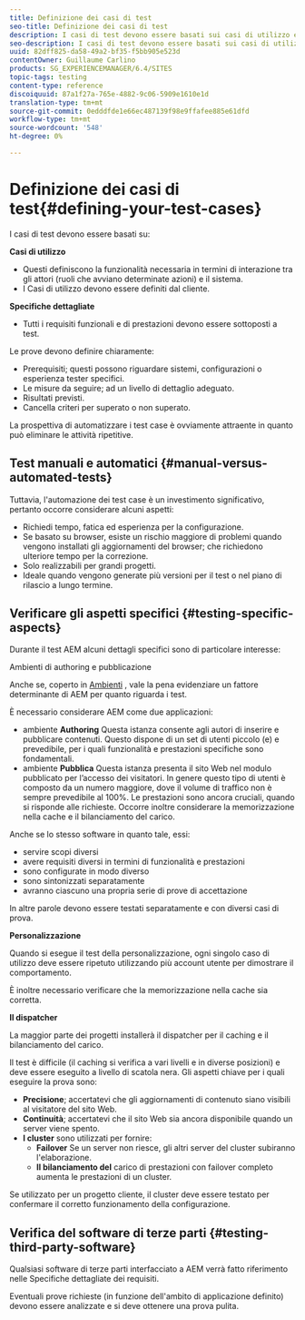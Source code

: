 ```yaml
---
title: Definizione dei casi di test
seo-title: Definizione dei casi di test
description: I casi di test devono essere basati sui casi di utilizzo e sulle specifiche dettagliate dei requisiti
seo-description: I casi di test devono essere basati sui casi di utilizzo e sulle specifiche dettagliate dei requisiti
uuid: 82dff825-da58-49a2-bf35-f5bb905e523d
contentOwner: Guillaume Carlino
products: SG_EXPERIENCEMANAGER/6.4/SITES
topic-tags: testing
content-type: reference
discoiquuid: 87a1f27a-765e-4882-9c06-5909e1610e1d
translation-type: tm+mt
source-git-commit: 0edddfde1e66ec487139f98e9ffafee885e61dfd
workflow-type: tm+mt
source-wordcount: '548'
ht-degree: 0%

---
```



# Definizione dei casi di test{#defining-your-test-cases}

I casi di test devono essere basati su:

**Casi di utilizzo**

* Questi definiscono la funzionalità necessaria in termini di interazione tra gli attori (ruoli che avviano determinate azioni) e il sistema.
* I Casi di utilizzo devono essere definiti dal cliente.

**Specifiche dettagliate**

* Tutti i requisiti funzionali e di prestazioni devono essere sottoposti a test.

Le prove devono definire chiaramente:

* Prerequisiti; questi possono riguardare sistemi, configurazioni o esperienza tester specifici.
* Le misure da seguire; ad un livello di dettaglio adeguato.
* Risultati previsti.
* Cancella criteri per superato o non superato.

La prospettiva di automatizzare i test case è ovviamente attraente in quanto può eliminare le attività ripetitive.

## Test manuali e automatici {#manual-versus-automated-tests}

Tuttavia, l&#39;automazione dei test case è un investimento significativo, pertanto occorre considerare alcuni aspetti:

* Richiedi tempo, fatica ed esperienza per la configurazione.
* Se basato su browser, esiste un rischio maggiore di problemi quando vengono installati gli aggiornamenti del browser; che richiedono ulteriore tempo per la correzione.
* Solo realizzabili per grandi progetti.
* Ideale quando vengono generate più versioni per il test o nel piano di rilascio a lungo termine.

## Verificare gli aspetti specifici {#testing-specific-aspects}

Durante il test AEM alcuni dettagli specifici sono di particolare interesse:

Ambienti di authoring e pubblicazione

Anche se, coperto in [Ambienti](/help/sites-developing/the-basics.md#environments) , vale la pena evidenziare un fattore determinante di AEM per quanto riguarda i test.

È necessario considerare AEM come due applicazioni:

* ambiente **Authoring** Questa istanza consente agli autori di inserire e pubblicare contenuti.
Questo dispone di un set di utenti piccolo (e) e prevedibile, per i quali funzionalità e prestazioni specifiche sono fondamentali.
* ambiente **Pubblica** Questa istanza presenta il sito Web nel modulo pubblicato per l’accesso dei visitatori.
In genere questo tipo di utenti è composto da un numero maggiore, dove il volume di traffico non è sempre prevedibile al 100%. Le prestazioni sono ancora cruciali, quando si risponde alle richieste. Occorre inoltre considerare la memorizzazione nella cache e il bilanciamento del carico.

Anche se lo stesso software in quanto tale, essi:

* servire scopi diversi
* avere requisiti diversi in termini di funzionalità e prestazioni
* sono configurate in modo diverso
* sono sintonizzati separatamente
* avranno ciascuno una propria serie di prove di accettazione

In altre parole devono essere testati separatamente e con diversi casi di prova.

**Personalizzazione**

Quando si esegue il test della personalizzazione, ogni singolo caso di utilizzo deve essere ripetuto utilizzando più account utente per dimostrare il comportamento.

È inoltre necessario verificare che la memorizzazione nella cache sia corretta.

**Il dispatcher**

La maggior parte dei progetti installerà il dispatcher per il caching e il bilanciamento del carico.

Il test è difficile (il caching si verifica a vari livelli e in diverse posizioni) e deve essere eseguito a livello di scatola nera. Gli aspetti chiave per i quali eseguire la prova sono:

* **Precisione**; accertatevi che gli aggiornamenti di contenuto siano visibili al visitatore del sito Web.
* **Continuità**; accertatevi che il sito Web sia ancora disponibile quando un server viene spento.
* **I cluster** sono utilizzati per fornire:
   * **Failover** Se un server non riesce, gli altri server del cluster subiranno l&#39;elaborazione.
   * **Il bilanciamento del** carico di prestazioni con failover completo aumenta le prestazioni di un cluster.

Se utilizzato per un progetto cliente, il cluster deve essere testato per confermare il corretto funzionamento della configurazione.

## Verifica del software di terze parti {#testing-third-party-software}

Qualsiasi software di terze parti interfacciato a AEM verrà fatto riferimento nelle Specifiche dettagliate dei requisiti.

Eventuali prove richieste (in funzione dell&#39;ambito di applicazione definito) devono essere analizzate e si deve ottenere una prova pulita.
